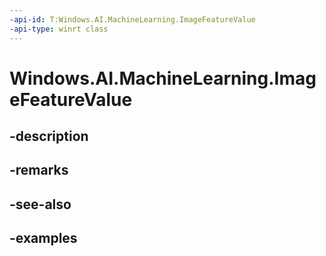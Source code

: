 ```yaml
---
-api-id: T:Windows.AI.MachineLearning.ImageFeatureValue
-api-type: winrt class
---
```


<!-- Class syntax.
public class ImageFeatureValue : ILearningModelFeatureValue
-->

# Windows.AI.MachineLearning.ImageFeatureValue

## -description

## -remarks

## -see-also

## -examples

